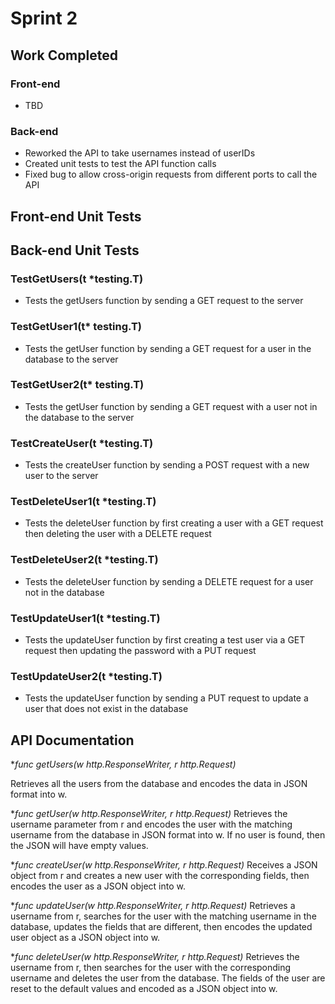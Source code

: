 # Sprint 2

## Work Completed

### Front-end

- TBD

### Back-end

- Reworked the API to take usernames instead of userIDs
- Created unit tests to test the API function calls
- Fixed bug to allow cross-origin requests from different ports to call the API

## Front-end Unit Tests

## Back-end Unit Tests

### TestGetUsers(t *testing.T)

- Tests the getUsers function by sending a GET request to the server

### TestGetUser1(t* testing.T)

- Tests the getUser function by sending a GET request for a user in the database to the server

### TestGetUser2(t* testing.T)

- Tests the getUser function by sending a GET request with a user not in the database to the server

### TestCreateUser(t *testing.T)

- Tests the createUser function by sending a POST request with a new user to the server

### TestDeleteUser1(t *testing.T) 

- Tests the deleteUser function by first creating a user with a GET request then deleting the user with a DELETE request

### TestDeleteUser2(t *testing.T)

- Tests the deleteUser function by sending a DELETE request for a user not in the database

### TestUpdateUser1(t *testing.T)

- Tests the updateUser function by first creating a test user via a GET request then updating the password with a PUT request

### TestUpdateUser2(t *testing.T)

- Tests the updateUser function by sending a PUT request to update a user that does not exist in the database

## API Documentation

**func getUsers(w http.ResponseWriter, r *http.Request)**

Retrieves all the users from the database and encodes the data in JSON format into w.

**func getUser(w http.ResponseWriter, r *http.Request)**
Retrieves the username parameter from r and encodes the user with the matching username from the database in JSON format into w. If no user is found, then the JSON will have empty values.

**func createUser(w http.ResponseWriter, r *http.Request)**
Receives a JSON object from r and creates a new user with the corresponding fields, then encodes the user as a JSON object into w.

**func updateUser(w http.ResponseWriter, r *http.Request)**
Retrieves a username from r, searches for the user with the matching username in the database, updates the fields that are different, then encodes the updated user object as a JSON object into w.

**func deleteUser(w http.ResponseWriter, r *http.Request)**
Retrieves the username from r, then searches for the user with the corresponding username and deletes the user from the database. The fields of the user are reset to the default values and encoded as a JSON object into w.
